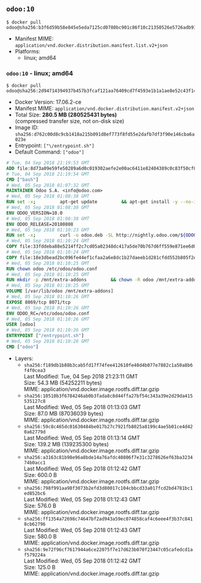 ## `odoo:10`

```console
$ docker pull odoo@sha256:b3f6d59b58e845e5eda7125cd0780bc901c86f10c21350526e5726adb9131eba
```

-	Manifest MIME: `application/vnd.docker.distribution.manifest.list.v2+json`
-	Platforms:
	-	linux; amd64

### `odoo:10` - linux; amd64

```console
$ docker pull odoo@sha256:2d94714394937b457b3fcaf121aa76409cd7f4593e1b1a1ae8e52c43f14d4683
```

-	Docker Version: 17.06.2-ce
-	Manifest MIME: `application/vnd.docker.distribution.manifest.v2+json`
-	Total Size: **280.5 MB (280525431 bytes)**  
	(compressed transfer size, not on-disk size)
-	Image ID: `sha256:d762c00d8c9cb1418a215b091d8ef773f8fd55e2dafb7df3f90e146cba6a023e`
-	Entrypoint: `["\/entrypoint.sh"]`
-	Default Command: `["odoo"]`

```dockerfile
# Tue, 04 Sep 2018 21:19:53 GMT
ADD file:8d73a09e59fe50289a6d0c019302aefe2e00ac6411e82404389c0c83f50cf08a in / 
# Tue, 04 Sep 2018 21:19:54 GMT
CMD ["bash"]
# Wed, 05 Sep 2018 01:07:32 GMT
MAINTAINER Odoo S.A. <info@odoo.com>
# Wed, 05 Sep 2018 01:08:38 GMT
RUN set -x;         apt-get update         && apt-get install -y --no-install-recommends             ca-certificates             curl             node-less             python-gevent             python-pip             python-renderpm             python-support             python-watchdog         && curl -o wkhtmltox.deb -SL http://nightly.odoo.com/extra/wkhtmltox-0.12.1.2_linux-jessie-amd64.deb         && echo '40e8b906de658a2221b15e4e8cd82565a47d7ee8 wkhtmltox.deb' | sha1sum -c -         && dpkg --force-depends -i wkhtmltox.deb         && apt-get -y install -f --no-install-recommends         && apt-get purge -y --auto-remove -o APT::AutoRemove::RecommendsImportant=false -o APT::AutoRemove::SuggestsImportant=false npm         && rm -rf /var/lib/apt/lists/* wkhtmltox.deb         && pip install psycogreen==1.0
# Wed, 05 Sep 2018 01:08:38 GMT
ENV ODOO_VERSION=10.0
# Wed, 05 Sep 2018 01:08:38 GMT
ENV ODOO_RELEASE=20180808
# Wed, 05 Sep 2018 01:10:23 GMT
RUN set -x;         curl -o odoo.deb -SL http://nightly.odoo.com/${ODOO_VERSION}/nightly/deb/odoo_${ODOO_VERSION}.${ODOO_RELEASE}_all.deb         && echo '98736953010be3c578f4b9eb1c7e2c87da93a7bd odoo.deb' | sha1sum -c -         && dpkg --force-depends -i odoo.deb         && apt-get update         && apt-get -y install -f --no-install-recommends         && rm -rf /var/lib/apt/lists/* odoo.deb
# Wed, 05 Sep 2018 01:10:24 GMT
COPY file:33fddeba88e5214ff2c7cd05a02348dc417a5de70b767d6ff559e871ee6d046a in / 
# Wed, 05 Sep 2018 01:10:24 GMT
COPY file:18e3dbead2bc096fe44ef1cfaa2a6e8dc1b27daeeb1d281cfdd552b805f2e767 in /etc/odoo/ 
# Wed, 05 Sep 2018 01:10:25 GMT
RUN chown odoo /etc/odoo/odoo.conf
# Wed, 05 Sep 2018 01:10:25 GMT
RUN mkdir -p /mnt/extra-addons         && chown -R odoo /mnt/extra-addons
# Wed, 05 Sep 2018 01:10:25 GMT
VOLUME [/var/lib/odoo /mnt/extra-addons]
# Wed, 05 Sep 2018 01:10:26 GMT
EXPOSE 8069/tcp 8071/tcp
# Wed, 05 Sep 2018 01:10:26 GMT
ENV ODOO_RC=/etc/odoo/odoo.conf
# Wed, 05 Sep 2018 01:10:26 GMT
USER [odoo]
# Wed, 05 Sep 2018 01:10:26 GMT
ENTRYPOINT ["/entrypoint.sh"]
# Wed, 05 Sep 2018 01:10:26 GMT
CMD ["odoo"]
```

-	Layers:
	-	`sha256:f189db1b88b3cab5fd17f74fee412610fe40d4b077e7882c1a50a8b6f4f0cea3`  
		Last Modified: Tue, 04 Sep 2018 21:23:11 GMT  
		Size: 54.3 MB (54252211 bytes)  
		MIME: application/vnd.docker.image.rootfs.diff.tar.gzip
	-	`sha256:10510b3f6784246ab0b3fada8c8d44ffa27bf54c343a39e2d29da415535127c8`  
		Last Modified: Wed, 05 Sep 2018 01:13:03 GMT  
		Size: 87.0 MB (87036039 bytes)  
		MIME: application/vnd.docker.image.rootfs.diff.tar.gzip
	-	`sha256:59c8c465dc01630484be017b27c7921fb8025a8199c4ae5b01ce4d420a62779d`  
		Last Modified: Wed, 05 Sep 2018 01:13:14 GMT  
		Size: 139.2 MB (139235300 bytes)  
		MIME: application/vnd.docker.image.rootfs.diff.tar.gzip
	-	`sha256:a3163c81b98e96a8bde14a76afdc40806f7e31c3278626ef63ba323474b0acc1`  
		Last Modified: Wed, 05 Sep 2018 01:12:42 GMT  
		Size: 600.0 B  
		MIME: application/vnd.docker.image.rootfs.diff.tar.gzip
	-	`sha256:798f991aa98f3073b2efd3d80017c104cbbcd33a017fcd2bd4781bc1ed852bc6`  
		Last Modified: Wed, 05 Sep 2018 01:12:43 GMT  
		Size: 576.0 B  
		MIME: application/vnd.docker.image.rootfs.diff.tar.gzip
	-	`sha256:ff1354a72698c74647bf2ad943a59ec074858caf4c6eee4f3b37c8418cb62796`  
		Last Modified: Wed, 05 Sep 2018 01:12:43 GMT  
		Size: 580.0 B  
		MIME: application/vnd.docker.image.rootfs.diff.tar.gzip
	-	`sha256:9e72f96cf7617944a6ce22075f7e17d623b070f23447c05cafedcd1af579224a`  
		Last Modified: Wed, 05 Sep 2018 01:12:42 GMT  
		Size: 125.0 B  
		MIME: application/vnd.docker.image.rootfs.diff.tar.gzip
